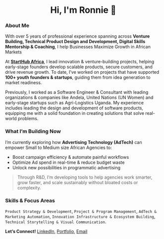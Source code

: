 <h1 align="center">Hi, I'm Ronnie 👋</h1>

### About Me

With over 5 years of professional experience spanning across **Venture Building, Technical Product Design and Development, Digital Skills Mentorship & Coaching**, I help Businesses Maximize Growth in African Markets

At **[StartHub Africa](https://starthubafrica.org/)**, I lead innovation & venture-building projects, helping early-stage founders develop scalable products, secure customers, and drive revenue growth. To date, I’ve worked on projects that have supported **100+ youth founders & startups**, guiding them from idea generation to market readiness.

Previously, I worked as a Software Engineer & Consultant with leading organizations & companies like Andela, United Nations (UN Women) and early-stage startups such as Agri-Logistics Uganda. My experience includes leading the design and development of software products, equipping me with a solid foundation in creating solutions that solve real-world problems.

### What I’m Building Now

I’m currently exploring how **Advertising Technology (AdTech)** can empower Small to Medium size African Agencies to:
- Boost campaign efficiency & automate painful workflows
- Optimize Ad spend in real-time & reduce budget waste 
- Unlock new possibilities in programmatic advertising  

> Through R&D, I’m developing tools to help agencies work smarter, grow faster, and scale sustainably without bloated costs or complexity.

### Skills & Focus Areas  
   `Product Strategy & Development`, `Project & Program Management`, `AdTech & Marketing Automation`, `Innovation Infrastructure & Ecosystem Building`, `Technical Storytelling & Visual Communication`.

**Let’s Connect!** [LinkedIn](https://www.linkedin.com/in/ronnie-lutaro-b73240aa/), [Portfolio](https://ronnielutaro.github.io), [Email](mailto:ronnielutaro@outlook.com)
